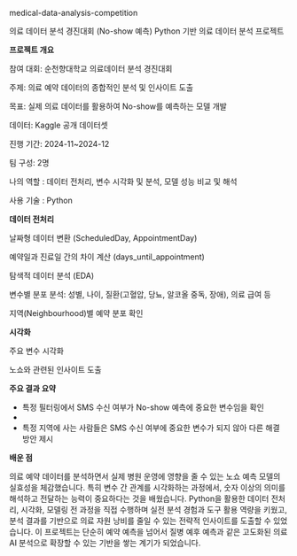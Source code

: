medical-data-analysis-competition

의료 데이터 분석 경진대회 (No-show 예측) Python 기반 의료 데이터 분석 프로젝트

**프로젝트 개요**

참여 대회: 순천향대학교 의료데이터 분석 경진대회

주제: 의료 예약 데이터의 종합적인 분석 및 인사이트 도출

목표: 실제 의료 데이터를 활용하여 No-show를 예측하는 모델 개발

데이터: Kaggle 공개 데이터셋

진행 기간: 2024-11~2024-12

팀 구성: 2명

나의 역할 : 데이터 전처리, 변수 시각화 및 분석,  모델 성능 비교 및 해석

사용 기술 : Python

**데이터 전처리**

날짜형 데이터 변환 (ScheduledDay, AppointmentDay)

예약일과 진료일 간의 차이 계산 (days_until_appointment)

탐색적 데이터 분석 (EDA)

변수별 분포 분석: 성별, 나이, 질환(고혈압, 당뇨, 알코올 중독, 장애), 의료 급여 등

지역(Neighbourhood)별 예약 분포 확인

**시각화**

주요 변수 시각화

노쇼와 관련된 인사이트 도출

**주요 결과 요약**

- 특정 필터링에서 SMS 수신 여부가 No-show 예측에 중요한 변수임을 확인
- 
- 특정 지역에 사는 사람들은 SMS 수신 여부에 중요한 변수가 되지 않아 다른 해결 방안 제시

**배운 점**

의료 예약 데이터를 분석하면서 실제 병원 운영에 영향을 줄 수 있는 노쇼 예측 모델의 실효성을 체감했습니다. 특히 변수 간 관계를 시각화하는 과정에서, 숫자 이상의 의미를 해석하고 전달하는 능력이 중요하다는 것을 배웠습니다. Python을 활용한 데이터 전처리, 시각화, 모델링 전 과정을 직접 수행하며 실전 분석 경험과 도구 활용 역량을 키웠고, 분석 결과를 기반으로 의료 자원 낭비를 줄일 수 있는 전략적 인사이트를 도출할 수 있었습니다.
이 프로젝트는 단순히 예약 예측을 넘어서 질병 예후 예측과 같은 고도화된 의료 AI 분석으로 확장할 수 있는 기반을 쌓는 계기가 되었습니다.
